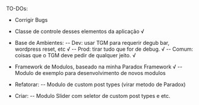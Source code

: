 TO-DOs:

- Corrigir Bugs

- Classe de controle desses elementos da aplicação √

- Base de Ambientes:
-- Dev: usar TGM para requerir degub bar, wordpress reset, etc √
-- Prod: tirar tudo que for de debug. √
-- Comum: coisas que o TGM deve pedir de qualquer jeito. √

- Framework de Modulos, baseado na minha Paradox Framework √
-- Modulo de exemplo para desenvolvimento de novos modulos

- Refatorar:
-- Modulo de custom post types (virar metodo de Paradox)

- Criar:
-- Modulo Slider com seletor de custom post types e etc.
